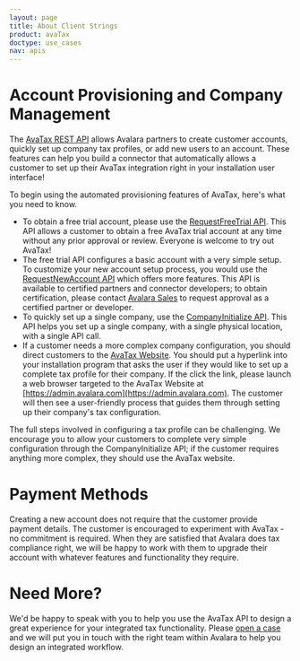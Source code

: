 ```yaml
---
layout: page
title: About Client Strings
product: avaTax
doctype: use_cases
nav: apis
---
```


# Account Provisioning and Company Management

The [AvaTax REST API](https://developer.avalara.com/api-reference/avatax/rest/v2/) allows Avalara partners to create customer accounts, quickly set up company tax profiles, or add new users to an account.  These features can help you build a connector that automatically allows a customer to set up their AvaTax integration right in your installation user interface!

To begin using the automated provisioning features of AvaTax, here's what you need to know.

* To obtain a free trial account, please use the [RequestFreeTrial API](https://developer.avalara.com/api-reference/avatax/rest/v2/methods/Free/RequestFreeTrial/).  This API allows a customer to obtain a free AvaTax trial account at any time without any prior approval or review.  Everyone is welcome to try out AvaTax!
* The free trial API configures a basic account with a very simple setup.  To customize your new account setup process, you would use the [RequestNewAccount API](https://developer.avalara.com/api-reference/avatax/rest/v2/methods/Onboarding/RequestNewAccount/) which offers more features.  This API is available to certified partners and connector developers; to obtain certification, please contact [Avalara Sales](https://www.avalara.com/get-started/) to request approval as a certified partner or developer.
* To quickly set up a single company, use the [CompanyInitialize API](https://developer.avalara.com/api-reference/avatax/rest/v2/methods/Companies/CompanyInitialize/).  This API helps you set up a single company, with a single physical location, with a single API call.  
* If a customer needs a more complex company configuration, you should direct customers to the [AvaTax Website](https://admin.avalara.com).  You should put a hyperlink into your installation program that asks the user if they would like to set up a complete tax profile for their company.  If the click the link, please launch a web browser targeted to the AvaTax Website at [https://admin.avalara.com](https://admin.avalara.com).  The customer will then see a user-friendly process that guides them through setting up their company's tax configuration.

The full steps involved in configuring a tax profile can be challenging.  We encourage you to allow your customers to complete very simple configuration through the CompanyInitialize API; if the customer requires anything more complex, they should use the AvaTax website.

# Payment Methods

Creating a new account does not require that the customer provide payment details.  The customer is encouraged to experiment with AvaTax - no commitment is required.  When they are satisfied that Avalara does tax compliance right, we will be happy to work with them to upgrade their account with whatever features and functionality they require.

# Need More?

We'd be happy to speak with you to help you use the AvaTax API to design a great experience for your integrated tax functionality.  Please [open a case](https://help.avalara.com/Directory/Contact_Us/Submit_a_Case) and we will put you in touch with the right team within Avalara to help you design an integrated workflow.
